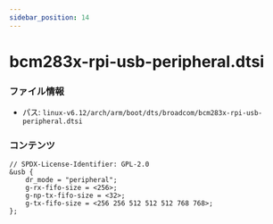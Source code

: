 ```yaml
---
sidebar_position: 14
---
```

# bcm283x-rpi-usb-peripheral.dtsi

### ファイル情報

- パス: `linux-v6.12/arch/arm/boot/dts/broadcom/bcm283x-rpi-usb-peripheral.dtsi`

### コンテンツ

```dtsi
// SPDX-License-Identifier: GPL-2.0
&usb {
	dr_mode = "peripheral";
	g-rx-fifo-size = <256>;
	g-np-tx-fifo-size = <32>;
	g-tx-fifo-size = <256 256 512 512 512 768 768>;
};

```
